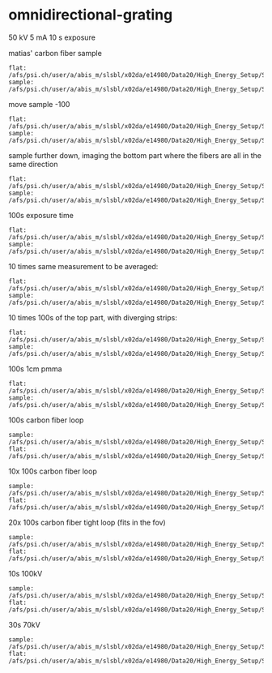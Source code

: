 # omnidirectional-grating

50 kV
5 mA
10 s exposure

matias' carbon fiber sample

```
flat: /afs/psi.ch/user/a/abis_m/slsbl/x02da/e14980/Data20/High_Energy_Setup/SENTIS_DATA/2017_10_04/171004.133340983038.h5
sample: /afs/psi.ch/user/a/abis_m/slsbl/x02da/e14980/Data20/High_Energy_Setup/SENTIS_DATA/2017_10_04/171004.133239898625.h5
```

move sample -100

```
flat: /afs/psi.ch/user/a/abis_m/slsbl/x02da/e14980/Data20/High_Energy_Setup/SENTIS_DATA/2017_10_04/171004.134138776819.h5
sample: /afs/psi.ch/user/a/abis_m/slsbl/x02da/e14980/Data20/High_Energy_Setup/SENTIS_DATA/2017_10_04/171004.134002244481.h5
```

sample further down, imaging the bottom part where the fibers are all in the same direction

```
flat: /afs/psi.ch/user/a/abis_m/slsbl/x02da/e14980/Data20/High_Energy_Setup/SENTIS_DATA/2017_10_04/171004.142957019169.h5
sample: /afs/psi.ch/user/a/abis_m/slsbl/x02da/e14980/Data20/High_Energy_Setup/SENTIS_DATA/2017_10_04/171004.142919050990.h5
```

100s exposure time

```
flat: /afs/psi.ch/user/a/abis_m/slsbl/x02da/e14980/Data20/High_Energy_Setup/SENTIS_DATA/2017_10_04/171004.144941111316.h5
sample: /afs/psi.ch/user/a/abis_m/slsbl/x02da/e14980/Data20/High_Energy_Setup/SENTIS_DATA/2017_10_04/171004.144732980252.h5
```

10 times same measurement to be averaged:
```
flat: /afs/psi.ch/user/a/abis_m/slsbl/x02da/e14980/Data20/High_Energy_Setup/SENTIS_DATA/2017_10_04/171004.154218675932.h5
sample: /afs/psi.ch/user/a/abis_m/slsbl/x02da/e14980/Data20/High_Energy_Setup/SENTIS_DATA/2017_10_04/171004.152301551924.h5
```

10 times 100s of the top part, with diverging strips:
```
flat: /afs/psi.ch/user/a/abis_m/slsbl/x02da/e14980/Data20/High_Energy_Setup/SENTIS_DATA/2017_10_04/171004.162222291178.h5
sample: /afs/psi.ch/user/a/abis_m/slsbl/x02da/e14980/Data20/High_Energy_Setup/SENTIS_DATA/2017_10_04/171004.160305349361.h5
```

100s 1cm pmma
```
flat: /afs/psi.ch/user/a/abis_m/slsbl/x02da/e14980/Data20/High_Energy_Setup/SENTIS_DATA/2017_10_04/171004.165316463964.h5
sample: /afs/psi.ch/user/a/abis_m/slsbl/x02da/e14980/Data20/High_Energy_Setup/SENTIS_DATA/2017_10_04/171004.165108486965.h5
```

100s carbon fiber loop
```
sample: /afs/psi.ch/user/a/abis_m/slsbl/x02da/e14980/Data20/High_Energy_Setup/SENTIS_DATA/2017_10_04/171004.172655893823.h5
flat: /afs/psi.ch/user/a/abis_m/slsbl/x02da/e14980/Data20/High_Energy_Setup/SENTIS_DATA/2017_10_04/171004.172903873453.h5
```

10x 100s carbon fiber loop
```
sample: /afs/psi.ch/user/a/abis_m/slsbl/x02da/e14980/Data20/High_Energy_Setup/SENTIS_DATA/2017_10_04/171005.112523213833.h5
flat: /afs/psi.ch/user/a/abis_m/slsbl/x02da/e14980/Data20/High_Energy_Setup/SENTIS_DATA/2017_10_04/171005.114440287480.h5
```

20x 100s carbon fiber tight loop (fits in the fov)
```
sample: /afs/psi.ch/user/a/abis_m/slsbl/x02da/e14980/Data20/High_Energy_Setup/SENTIS_DATA/2017_10_04/171005.123557733532.h5
flat: /afs/psi.ch/user/a/abis_m/slsbl/x02da/e14980/Data20/High_Energy_Setup/SENTIS_DATA/2017_10_04/171005.131223494764.h5
```

10s 100kV
```
sample: /afs/psi.ch/user/a/abis_m/slsbl/x02da/e14980/Data20/High_Energy_Setup/SENTIS_DATA/2017_10_04/171005.133659278262.h5
flat: /afs/psi.ch/user/a/abis_m/slsbl/x02da/e14980/Data20/High_Energy_Setup/SENTIS_DATA/2017_10_04/171005.133737242629.h5
```

30s 70kV
```
sample: /afs/psi.ch/user/a/abis_m/slsbl/x02da/e14980/Data20/High_Energy_Setup/SENTIS_DATA/2017_10_04/171005.135934971040.h5
flat: /afs/psi.ch/user/a/abis_m/slsbl/x02da/e14980/Data20/High_Energy_Setup/SENTIS_DATA/2017_10_04/171005.140032955442.h5
```
